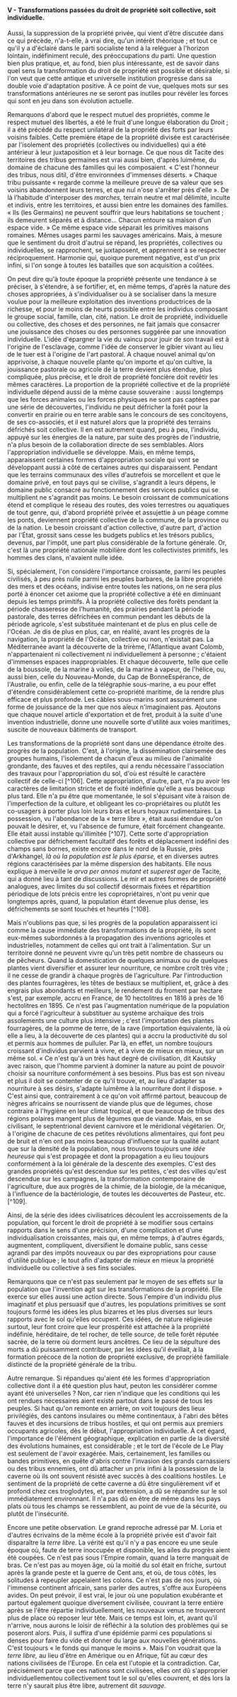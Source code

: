 #### V - Transformations passées du droit de propriété soit collective, soit individuelle.

Aussi, la suppression de la propriété privée, qui vient d'être discutée dans ce qui précède, n'a-t-elle, à vrai dire, qu'un intérêt théorique ; et tout ce qu'il y a d'éclairé dans le parti socialiste tend à la reléguer à l'horizon lointain, indéfiniment reculé, des préoccupations du parti. Une question bien plus pratique, et, au fond, bien plus intéressante, est de savoir dans quel sens la transformation du droit de propriété est possible et désirable, si l'on veut que cette antique et universelle institution progresse dans sa double voie d'adaptation positive. À ce point de vue, quelques mots sur ses transformations antérieures ne se seront pas inutiles pour révéler les forces qui sont en jeu dans son évolution actuelle.

Remarquons d'abord que le respect mutuel des propriétés, comme le respect mutuel des libertés, a été le fruit d'une longue élaboration du Droit ; il a été précédé du respect unilatéral de la propriété des forts par leurs voisins faibles. Cette première étape de la propriété divisée est caractérisée par l'isolement des propriétés (collectives ou individuelles) qui a été antérieur à leur juxtaposition et à leur bornage. Ce que nous dit Tacite des territoires des tribus germaines est vrai aussi bien, d'après luimême, du domaine de chacune des familles qui les composaient. « C'est l'honneur des tribus, nous ditil, d'être environnées d'immenses déserts. » Chaque tribu puissante « regarde comme la meilleure preuve de sa valeur que ses voisins abandonnent leurs terres, et que nul n'ose s'arrêter près d'elle ». De là l'habitude d'interposer des _marches,_ terrain neutre et mal délimité, inculte et indivis, entre les territoires, et aussi bien entre les domaines des familles. « Ils (les Germains) ne peuvent souffrir que leurs habitations se touchent ; ils demeurent séparés et à distance… Chacun entoure sa maison d'un espace vide. » Ce même espace vide séparait les primitives maisons romaines. Mêmes usages parmi les sauvages américains. Mais, à mesure que le sentiment du droit d'autrui se répand, les propriétés, collectives ou individuelles, se rapprochent, se juxtaposent, et apprennent à se respecter réciproquement. Harmonie qui, quoique purement négative, est d'un prix infini, si l'on songe à toutes les batailles que son acquisition a coûtées.

On peut dire qu'à toute époque la propriété présente une tendance à se préciser, à s'étendre, à se fortifier, et, en même temps, d'après la nature des choses appropriées, à s'individualiser ou à se socialiser dans la mesure voulue pour la meilleure exploitation des inventions productrices de la richesse, et pour le moins de heurts possible entre les individus composant le groupe social, famille, clan, cité, nation. Le droit de propriété, individuelle ou collective, des choses et des personnes, ne fait jamais que consacrer une jouissance des choses ou des personnes suggérée par une innovation individuelle. L'idée d'épargner la vie du vaincu pour jouir de son travail est à l'origine de l'esclavage, comme l'idée de conserver le gibier vivant au lieu de le tuer est à l'origine de l'art pastoral. À chaque nouvel animal qu'on apprivoise, à chaque nouvelle plante qu'on importe et qu'on cultive, la jouissance pastorale ou agricole de la terre devient plus étendue, plus compliquée, plus précise, et le droit de propriété foncière doit revêtir les mêmes caractères. La proportion de la propriété collective et de la propriété individuelle dépend aussi de la même cause souveraine : aussi longtemps que les forces animales ou les forces physiques ne sont pas captées par une série de découvertes, l'individu ne peut défricher la forêt pour la convertir en prairie ou en terre arable sans le concours de ses concitoyens, de ses co-associés, et il est naturel alors que la propriété des terrains défrichés soit collective. Il en est autrement quand, peu à peu, l'individu, appuyé sur les énergies de la nature, par suite des progrès de l'industrie, n'a plus besoin de la collaboration directe de ses semblables. Alors l'appropriation individuelle se développe. Mais, en même temps, apparaissent certaines formes d'appropriation sociale qui vont se développant aussi à côté de certaines autres qui disparaissent. Pendant que les terrains communaux des villes d'autrefois se morcellent et que le domaine privé, en tout pays qui se civilise, s'agrandit à leurs dépens, le domaine public consacré au fonctionnement des services publics qui se multiplient ne s'agrandit pas moins. Le besoin croissant de communications étend et complique le réseau des routes, des voies terrestres ou aquatiques de tout genre, qui, d'abord propriété privée et assujettie à un péage comme les ponts, deviennent propriété collective de la commune, de la province ou de la nation. Le besoin croissant d'action collective, d'autre part, d'action par l'État, grossit sans cesse les budgets publics et les trésors publics, devenus, par l'impôt, une part plus considérable de la fortune générale. Or, c'est là une propriété nationale mobilière dont les collectivistes primitifs, les hommes des clans, n'avaient nulle idée.

Si, spécialement, l'on considère l'importance croissante, parmi les peuples civilisés, à peu près nulle parmi les peuples barbares, de la libre propriété des mers et des océans, indivise entre toutes les nations, on ne sera plus porté à énoncer cet axiome que la propriété collective a été en diminuant depuis les temps primitifs. À la propriété collective des forêts pendant la période chasseresse de l'humanité, des prairies pendant la période pastorale, des terres défrichées en commun pendant les débuts de la période agricole, s'est substituée maintenant et de plus en plus celle de l'Océan. Je dis de plus en plus, car, en réalité, avant les progrès de la navigation, la propriété de l'Océan, collective ou non, n'existait pas. La Méditerranée avant la découverte de la trirème, l'Atlantique avant Colomb, n'appartenaient ni collectivement ni individuellement à personne ; c'étaient d'immenses espaces inappropriables. Et chaque découverte, telle que celle de la boussole, de la marine à voiles, de la marine à vapeur, de l'hélice, ou, aussi bien, celle du Nouveau-Monde, du Cap de BonneEspérance, de l'Australie, ou enfin, celle de la télégraphie sous-marine, a eu pour effet d'étendre considérablement cette co-propriété maritime, de la rendre plus efficace et plus profonde. Les câbles sous-marins sont assurément une forme de jouissance de la mer que nos aïeux n'imaginaient pas. Ajoutons que chaque nouvel article d'exportation et de fret, produit à la suite d'une invention industrielle, donne une nouvelle sorte d'utilité aux voies maritimes, suscite de nouveaux bâtiments de transport.

Les transformations de la propriété sont dans une dépendance étroite des progrès de la population. C'est, à l'origine, la dissémination clairsemée des groupes humains, l'isolement de chacun d'eux au milieu de l'animalité grondante, des fauves et des reptiles, qui a rendu nécessaire l'association des travaux pour l'appropriation du sol, d'où est résulté le caractère collectif de celle-ci [^106]. Cette appropriation, d'autre, part, n'a pu avoir les caractères de limitation stricte et de fixité indéfinie qu'elle a eus beaucoup plus tard. Elle n'a pu être que momentanée, le sol s'épuisant vite à raison de l'imperfection de la culture, et obligeant les co-propriétaires ou plutôt les co-usagers à porter plus loin leurs bras et leurs hoyaux rudimentaires. La possession, vu l'abondance de la « terre libre », était aussi étendue qu'on pouvait le désirer, et, vu l'absence de fumure, était forcément changeante. Elle était aussi instable qu'illimitée [^107]. Cette sorte d'appropriation collective par défrichement facultatif des forêts et déplacement indéfini des champs sans bornes, existe encore dans le nord de la Russie, près d'Arkhangel, _là où la population est le plus éparse,_ et en diverses autres régions caractérisées par la même dispersion des habitants. Elle nous explique à merveille le _arva per annos mutant et superest ager_ de Tacite, qui a donné lieu à tant de discussions. Le mir et autres formes de propriété analogues, avec limites du sol collectif désormais fixées et répartition périodique de lots précis entre les copropriétaires, n'ont pu venir que longtemps après, quand, la population étant devenue plus dense, les défrichements se sont touchés et heurtés [^108].

Mais n'oublions pas que, si les progrès de la population apparaissent ici comme la cause immédiate des transformations de la propriété, ils sont eux-mêmes subordonnés à la propagation des inventions agricoles et industrielles, notamment de celles qui ont trait à l'alimentation. Sur un territoire donné ne peuvent vivre qu'un très petit nombre de chasseurs ou de pêcheurs. Quand la domestication de quelques animaux ou de quelques plantes vient diversifier et assurer leur nourriture, ce nombre croît très vite ; il ne cesse de grandir à chaque progrès de l'agriculture. Par l'introduction des plantes fourragères, les têtes de bestiaux se multiplient, et, grâce à des engrais plus abondants et meilleurs, le rendement du froment par hectare s'est, par exemple, accru en France, de 10 hectolitres en 1816 à près de 16 hectolitres en 1895\. Ce n'est pas l'augmentation numérique de la population qui a forcé l'agriculteur à substituer au système archaïque des trois assolements une culture plus intensive ; c'est l'importation des plantes fourragères, de la pomme de terre, de la rave (importation équivalente, là où elle a lieu, à la découverte de ces plantes) qui a accru la productivité du sol et permis aux hommes de pulluler. Par là, en effet, un nombre toujours croissant d'individus parvient à vivre, et à vivre de mieux en mieux, sur un même sol. « Ce n'est qu'à un très haut degré de civilisation, dit Kautsky avec raison, que l'homme parvient à dominer la nature au point de pouvoir choisir sa nourriture conformément à ses besoins. Plus bas est son niveau et plus il doit se contenter de ce qu'il trouve, et, au lieu d'adapter sa nourriture à ses désirs, s'adapte luimême à la nourriture dont il dispose. » C'est ainsi que, contrairement à ce qu'on voit affirmé partout, beaucoup de nègres africains se nourrissent de viande plus que de légumes, chose contraire à l'hygiène en leur climat tropical, et que beaucoup de tribus des régions polaires mangent plus de légumes que de viande. Mais, en se civilisant, le septentrional devient carnivore et le méridional végétarien. Or, à l'origine de chacune de ces petites révolutions alimentaires, qui font peu de bruit et n'en ont pas moins beaucoup d'influence sur la qualité autant que sur la densité de la population, nous trouvons toujours une _idée heureuse_ qui s'est propagée et dont la propagation a eu lieu toujours conformément à la loi générale de la descente des exemples. C'est des grandes propriétés qu'est descendue sur les petites, c'est des villes qu'est descendue sur les campagnes, la transformation contemporaine de l'agriculture, due aux progrès de la chimie, de la biologie, de la mécanique, à l'influence de la bactériologie, de toutes les découvertes de Pasteur, etc. [^109].

Ainsi, de la série des idées civilisatrices découlent les accroissements de la population, qui forcent le droit de propriété à se modifier sous certains rapports dans le sens d'une précision, d'une complication et d'une individualisation croissantes, mais qui, en même temps, à d'autres égards, augmentent, compliquent, diversifient le domaine public, sans cesse agrandi par des impôts nouveaux ou par des expropriations pour cause d'utilité publique ; le tout afin d'adapter de mieux en mieux la propriété individuelle ou collective à ses fins sociales.

Remarquons que ce n'est pas seulement par le moyen de ses effets sur la population que l'invention agit sur les transformations de la propriété. Elle exerce sur elles aussi une action directe. Sous l'empire d'un individu plus imaginatif et plus persuasif que d'autres, les populations primitives se sont toujours formé les idées les plus bizarres et les plus diverses sur leurs rapports avec le sol qu'elles occupent. Ces idées, de nature religieuse surtout, leur font croire que leur prospérité est attachée à la propriété indéfinie, héréditaire, de tel rocher, de telle source, de telle forêt réputée sacrée, de la terre où dorment leurs ancêtres. Ce lieu de la sépulture des morts a dû puissamment contribuer, par les idées qu'il éveillait, à la formation précoce de la notion de propriété exclusive, de propriété familiale distincte de la propriété générale de la tribu.

Autre remarque. Si répandues qu'aient été les formes d'appropriation collective dont il a été question plus haut, peuton les considérer comme ayant été universelles ? Non, car rien n'indique que les conditions qui les ont rendues nécessaires aient existé partout dans le passé de tous les peuples. Si haut qu'on remonte en arrière, on voit toujours des lieux privilégiés, des cantons insulaires ou même continentaux, à l'abri des bêtes fauves et des incursions de tribus hostiles, et qui ont permis aux premiers occupants agricoles, dès le début, l'appropriation individuelle. À cet égard, l'importance de l'élément géographique, explication en partie de la diversité des évolutions humaines, est considérable ; et le tort de l'école de Le Play est seulement de l'avoir exagérée. Mais, certainement, les familles ou bandes primitives, en quête d'abris contre l'invasion des grands carnassiers ou des tribus ennemies, ont dû attacher un prix infini à la possession de la caverne où ils ont souvent résisté avec succès à des coalitions hostiles. Le sentiment de la propriété de cette caverne a dû être singulièrement vif et profond chez ces troglodytes, et, par extension, a dû se répandre sur le sol immédiatement environnant. Il n'a pas dû en être de même dans les pays plats où tous les champs se ressemblent, au point de vue de la sécurité, ou plutôt de l'insécurité.

Encore une petite observation. Le grand reproche adressé par M. Loria et d'autres écrivains de la même école à la propriété privée est d'avoir fait disparaître la _terre libre._ La vérité est qu'il n'y a pas encore eu une seule époque où, faute de terre inoccupée et disponible, les ailes du progrès aient été coupées. Ce n'est pas sous l'Empire romain, quand la terre manquait de bras. Ce n'est pas au moyen âge, où la moitié du sol était en friche, surtout après la grande peste et la guerre de Cent ans, et où, de tous côtés, les solitudes à repeupler appelaient les colons. Ce n'est pas de nos jours, où l'immense continent africain, sans parler des autres, s'offre aux Européens avides. On peut prévoir, il est vrai, le jour où une population exubérante et partout également quoique diversement civilisée, couvrant la terre entière après se l'être répartie individuellement, les nouveaux venus ne trouveront plus de place où reposer leur tête. Mais ce temps est loin, et, avant qu'il n'arrive, nous aurons le loisir de réfléchir à la solution des problèmes qui se poseront alors. Puis, il suffira d'une épidémie parmi ces populations si denses pour faire du vide et donner du large aux nouvelles générations. C'est toujours « le fonds qui manque le moins ». Mais l'on voudrait que la _terre libre,_ au lieu d'être en Amérique ou en Afrique, fût au cœur des nations civilisées de l'Europe. En cela est l'utopie et la contradiction. Car, précisément parce que ces nations sont civilisées, elles ont dû s'approprier individuellementou collectivement tout le sol qu'elles couvrent, et dès lors la terre n'y saurait plus être libre, autrement dit _sauvage._
